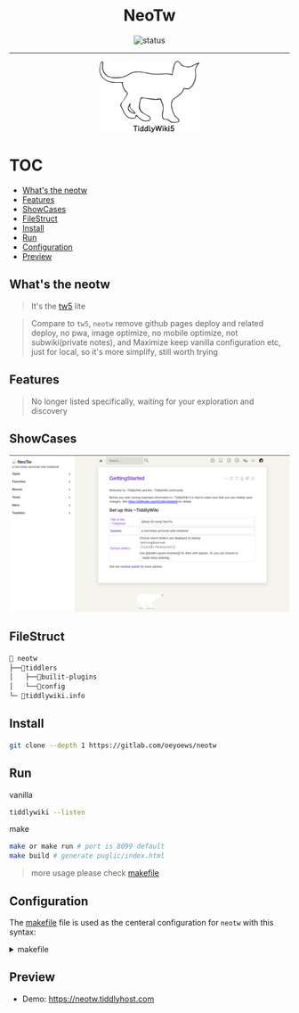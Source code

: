 <div align="center">

<h1>NeoTw</h1>

<img src="https://img.shields.io/badge/status-ing-blueviolet.svg?style=flat-square&logo=Chakra-Ui&color=90E59A&logoColor=green" alt="status" >

<hr>

<img src="./images/white-vanilla.png" height=128 alt="cat(gitlab not support
preview repo svg?)">

</div>

# TOC

<!-- toc -->

- [What's the neotw](#whats-the-neotw)
- [Features](#features)
- [ShowCases](#showcases)
- [FileStruct](#filestruct)
- [Install](#install)
- [Run](#run)
- [Configuration](#configuration)
- [Preview](#preview)

<!-- tocstop -->

## What's the neotw

> It's the [tw5](https://oeyoew.fun) lite

> Compare to `tw5`, `neotw` remove github pages deploy and related deploy, no pwa, image optimize, no mobile
> optimize, not subwiki(private notes), and Maximize keep vanilla configuration etc, just for local, so it's more simplify, still worth trying

## Features

> No longer listed specifically, waiting for your exploration and discovery

## ShowCases

<img src="images/02.png"/>

## FileStruct

```bash
📁 neotw
├──📁tiddlers
│   ├──📁builit-plugins
│   └──📁config
└─ 📝tiddlywiki.info
```

## Install

```bash
git clone --depth 1 https://gitlab.com/oeyoews/neotw
```

## Run

vanilla

```bash
tiddlywiki --listen
```

make

```bash
make or make run # port is 8099 default
make build # generate puglic/index.html
```

> more usage please check [makefile](makefile)

## Configuration

The [makefile](makefile) file is used as the centeral configuration for `neotw`
with this syntax:

<details>
  <summary>makefile</summary>

```makefile
# options
PACKAGE = "TiddlyWiki5"
CMD = @tiddlywiki
OUTPUTDIR = public
PORT = 8099
USERNAME = $(USER)
HOST = "0.0.0.0"

# adjust os, just test on linux
ifeq ($(shell uname),Linux)
	PLATFORM="🐧 Linux"
else
	PLATFORM="😭 Not supported"
endif

# startup tiddlywiki
start:
	@echo "Your current OS is $(PLATFORM) and 🚀 startup $(PACKAGE)"
	$(CMD) --listen port=$(PORT) anon-username=$(USERNAME)
start-to-the-world:
	@echo "👋 startup $(PACKAGE) to the world"
	$(CMD) --listen port=$(PORT) anon-username=$(USERNAME) host=$(HOST)
# generate index.html
generate2html:
	$(CMD) --output $(OUTPUTDIR) --build index
	@echo "🎉 generated index.html"

# clean public/ folder
.PHONY: clean
clean:
	-rm -rf $(OUTPUTDIR)
```

</details>

## Preview

- Demo: https://neotw.tiddlyhost.com
